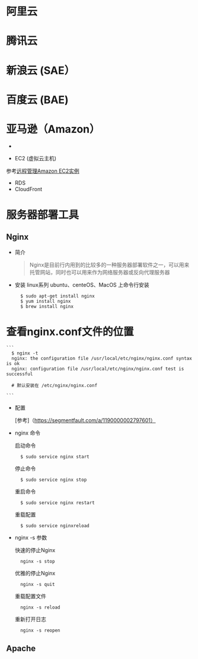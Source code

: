 # 阿里云 

# 腾讯云

# 新浪云 (SAE）

# 百度云 (BAE)

# 亚马逊（Amazon）
* 

* EC2 (虚拟云主机)

参考[远程管理Amazon EC2实例](https://docs.aws.amazon.com/zh_cn/AWSEC2/latest/UserGuide/execute-remote-commands.html?icmpid=docs_ec2_console)

* RDS
* CloudFront



# 服务器部署工具
  
  ## Nginx
  
  * 简介
  
    > Nginx是目前行内用到的比较多的一种服务器部署软件之一，可以用来托管网站，同时也可以用来作为网络服务器或反向代理服务器
    
  * 安装
    linux系列 ubuntu、centeOS、MacOS 上命令行安装
    ```
      $ sudo apt-get install nginx
      $ yum install nginx
      $ brew install nginx
    ```
  
  # 查看nginx.conf文件的位置
  
    ```
      $ nginx -t
      nginx: the configuration file /usr/local/etc/nginx/nginx.conf syntax is ok
      nginx: configuration file /usr/local/etc/nginx/nginx.conf test is successful
      
      # 默认安装在 /etc/nginx/nginx.conf
    
    ```

  * 配置
    
    [参考]（https://segmentfault.com/a/1190000002797601）

  * nginx 命令
  
    启动命令
    
      ```
        $ sudo service nginx start 
      ```
    
    停止命令
    
      ```
        $ sudo service nginx stop
      ```
    
    重启命令
    
      ```
        $ sudo service nginx restart 
      ```
    
    重载配置
    
      ```
        $ sudo service nginxreload
      ```
    
  * nginx -s 参数
    
    快速的停止Nginx
    
      ```
        nginx -s stop 
      ```
    
    优雅的停止Nginx
    
      ```
        nginx -s quit
      ```  
    
    重载配置文件
    
      ```
        nginx -s reload 
      ```
    
    重新打开日志
    
      ```
        nginx -s reopen 
      ```
  ## Apache

